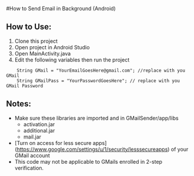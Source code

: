 #How to Send Email in Background (Android)

## How to Use:
1. Clone this project
2. Open project in Android Studio
3. Open MainActivity.java
4. Edit the following variables then run the project
```
    String GMail = "YourEmailGoesHere@gmail.com"; //replace with you GMail
    String GMailPass = "YourPasswordGoesHere"; // replace with you GMail Password
```

## Notes:
* Make sure these libraries are imported and in GMailSender/app/libs
   * activation.jar
   * additional.jar
   * mail.jar
* [Turn on access for less secure apps] (https://www.google.com/settings/u/1/security/lesssecureapps) of your GMail account
* This code may not be applicable to GMails enrolled in 2-step verification.








